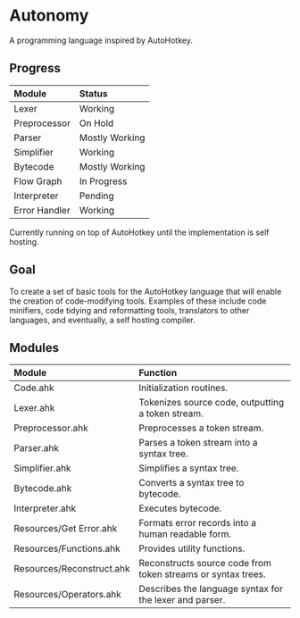 Autonomy
========
A programming language inspired by AutoHotkey.

Progress
--------

| Module        | Status         |
|:--------------|:---------------|
| Lexer         | Working        |
| Preprocessor  | On Hold        |
| Parser        | Mostly Working |
| Simplifier    | Working        |
| Bytecode      | Mostly Working |
| Flow Graph    | In Progress    |
| Interpreter   | Pending        |
| Error Handler | Working        |

Currently running on top of AutoHotkey until the implementation is self hosting.


Goal
----

To create a set of basic tools for the AutoHotkey language that will enable the creation of code-modifying tools. Examples of these include code minifiers, code tidying and reformatting tools, translators to other languages, and eventually, a self hosting compiler.


Modules
-------

| Module                    | Function                                                     |
|:--------------------------|:-------------------------------------------------------------|
| Code.ahk                  | Initialization routines.                                     |
| Lexer.ahk                 | Tokenizes source code, outputting a token stream.            |
| Preprocessor.ahk          | Preprocesses a token stream.                                 |
| Parser.ahk                | Parses a token stream into a syntax tree.                    |
| Simplifier.ahk            | Simplifies a syntax tree.                                    |
| Bytecode.ahk              | Converts a syntax tree to bytecode.                          |
| Interpreter.ahk           | Executes bytecode.                                           |
| Resources/Get Error.ahk   | Formats error records into a human readable form.            |
| Resources/Functions.ahk   | Provides utility functions.                                  |
| Resources/Reconstruct.ahk | Reconstructs source code from token streams or syntax trees. |
| Resources/Operators.ahk   | Describes the language syntax for the lexer and parser.      |